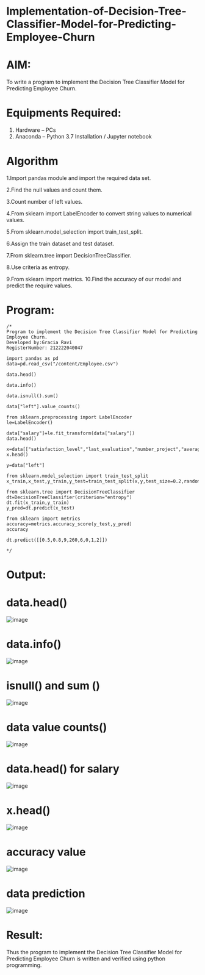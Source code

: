 # Implementation-of-Decision-Tree-Classifier-Model-for-Predicting-Employee-Churn
# AIM:
To write a program to implement the Decision Tree Classifier Model for Predicting Employee Churn.

# Equipments Required:
1. Hardware – PCs
2. Anaconda – Python 3.7 Installation / Jupyter notebook
# Algorithm
1.Import pandas module and import the required data set.

2.Find the null values and count them.

3.Count number of left values.

4.From sklearn import LabelEncoder to convert string values to numerical values.

5.From sklearn.model_selection import train_test_split.

6.Assign the train dataset and test dataset.

7.From sklearn.tree import DecisionTreeClassifier.

8.Use criteria as entropy.

9.From sklearn import metrics. 10.Find the accuracy of our model and predict the require values.

# Program:
```
/*
Program to implement the Decision Tree Classifier Model for Predicting Employee Churn.
Developed by:Gracia Ravi
RegisterNumber: 212222040047

import pandas as pd
data=pd.read_csv("/content/Employee.csv")

data.head()

data.info()

data.isnull().sum()

data["left"].value_counts()

from sklearn.preprocessing import LabelEncoder
le=LabelEncoder()

data["salary"]=le.fit_transform(data["salary"])
data.head()

x=data[["satisfaction_level","last_evaluation","number_project","average_montly_hours","time_spend_company","Work_accident","promotion_last_5years","salary"]]
x.head()

y=data["left"]

from sklearn.model_selection import train_test_split
x_train,x_test,y_train,y_test=train_test_split(x,y,test_size=0.2,random_state=100)

from sklearn.tree import DecisionTreeClassifier
dt=DecisionTreeClassifier(criterion="entropy")
dt.fit(x_train,y_train)
y_pred=dt.predict(x_test)

from sklearn import metrics
accuracy=metrics.accuracy_score(y_test,y_pred)
accuracy

dt.predict([[0.5,0.8,9,260,6,0,1,2]])

*/
```
# Output:
# data.head()
![image](https://github.com/gracia55/Implementation-of-Decision-Tree-Classifier-Model-for-Predicting-Employee-Churn/assets/129026838/746db0ed-1128-4a6d-81f6-f14f380a12f6)


# data.info()
![image](https://github.com/gracia55/Implementation-of-Decision-Tree-Classifier-Model-for-Predicting-Employee-Churn/assets/129026838/0d94a369-dac3-40ce-b1ce-900aa71ebe79)


# isnull() and sum ()
![image](https://github.com/gracia55/Implementation-of-Decision-Tree-Classifier-Model-for-Predicting-Employee-Churn/assets/129026838/eeb1dd94-f3af-4d9d-b0b1-056605fe4529)


# data value counts()
![image](https://github.com/gracia55/Implementation-of-Decision-Tree-Classifier-Model-for-Predicting-Employee-Churn/assets/129026838/54c907a8-6908-49fd-a579-2930faf68ae4)


# data.head() for salary
![image](https://github.com/gracia55/Implementation-of-Decision-Tree-Classifier-Model-for-Predicting-Employee-Churn/assets/129026838/83b0caef-a15b-4caa-aaf7-06e9856eec7d)


# x.head()
![image](https://github.com/gracia55/Implementation-of-Decision-Tree-Classifier-Model-for-Predicting-Employee-Churn/assets/129026838/3287cab7-3e29-4ea0-96f5-8de59f53bbc3)


# accuracy value
![image](https://github.com/gracia55/Implementation-of-Decision-Tree-Classifier-Model-for-Predicting-Employee-Churn/assets/129026838/6f1e540e-41a5-4854-a98e-5fd6502f9166)


# data prediction
![image](https://github.com/gracia55/Implementation-of-Decision-Tree-Classifier-Model-for-Predicting-Employee-Churn/assets/129026838/d1b50a36-55fd-4bd7-8319-d8b8bc7b2f15)


# Result:
Thus the program to implement the Decision Tree Classifier Model for Predicting Employee Churn is written and verified using python programming.
